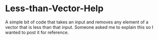 # Less-than-Vector-Help
A simple bit of code that takes an input and removes any element of a vector that is less than that input. Someone asked me to explain this so I wanted to post it for reference.
